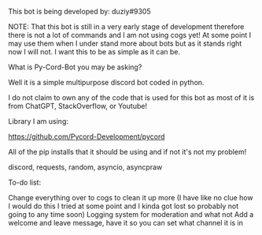 This bot is being developed by: duziy#9305

NOTE: That this bot is still in a very early stage of development therefore there is not a lot of commands and I am not using cogs yet! At some point I may use them when I under stand more about bots but as it stands right now I will not. I want this to be as simple as it can be.

What is Py-Cord-Bot you may be asking?

Well it is a simple multipurpose discord bot coded in python.

I do not claim to own any of the code that is used for this bot as most of it is from ChatGPT, StackOverflow, or Youtube!

Library I am using:

https://github.com/Pycord-Development/pycord

All of the pip installs that it should be using and if not it's not my problem!

discord, requests, random, asyncio, asyncpraw

To-do list:

Change everything over to cogs to clean it up more (I have like no clue how I would do this I tried at some point and I kinda got lost so probably not going to any time soon)
Logging system for moderation and what not
Add a welcome and leave message, have it so you can set what channel it is in
